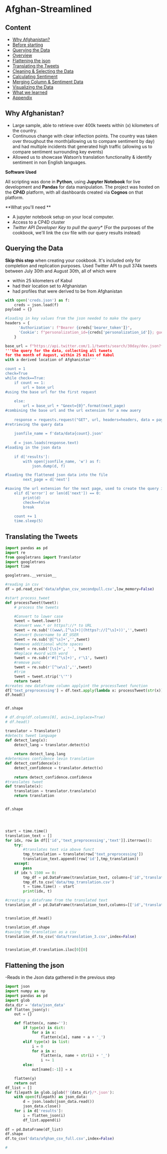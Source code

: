 # Afghan-Streamlined
## Content

- [Why Afghanistan?](https://github.com/gabriel1200/Afghanistan/blob/master/README.md#why-afghanistan)
- [Before starting](https://github.com/gabriel1200/Afghanistan/blob/master/README.md#before-starting)
- [Querying the Data](https://github.com/gabriel1200/Afghanistan/blob/master/README.md#querying-the-data)
- [Overview](https://github.com/gabriel1200/Afghanistan/blob/master/README.md#overview)
- [Flattening the json](https://github.com/gabriel1200/Afghan-Streamlined/blob/master/README.md#flattening-the-json)
- [Translating the Tweets](https://github.com/gabriel1200/Afghanistan/blob/master/README.md#translating-the-tweets)
- [Cleaning & Selecting the Data](https://github.com/gabriel1200/Afghanistan/blob/master/README.md#cleaning--selecting-the-data)
- [Calculating Sentiment](https://github.com/gabriel1200/Afghanistan/blob/master/README.md#calculating-sentiment)
- [Merging Column & Sentiment Data](https://github.com/gabriel1200/Afghanistan/blob/master/README.md#merging-column-data-and-sentiment-data)
- [Visualizing the Data](https://github.com/gabriel1200/Afghanistan/blob/master/README.md#visualizing-the-data)
- [What we learned](https://github.com/gabriel1200/Afghanistan/blob/master/README.md#what-we-learned)
- [Appendix](https://github.com/gabriel1200/Afghanistan/blob/master/README.md#what-we-learned)

## Why Afghanistan?
- Large sample, able to retrieve over 400k tweets within (x) kilometers of the country. 
- Continuous change with clear inflection points. The country was taken over throughout the month(allowing us to compare sentiment by day) and had multiple incidents that generated high traffic (allowing us to compare sentiment surrounding key events)
- Allowed us to showcase Watson’s translation functionality & identify sentiment in non English languages.

**Software Used**

All scripting was done in **Python**, using **Jupyter Notebook** for live development and **Pandas** for data manipulation. The project was hosted on the **CP4D** platform, with all dashboards created via **Cognos** on that platform.

**What you'll need **
 - A jupyter notebook setup on your local computer.
 -  Access to a CP4D cluster
 -  _Twitter API Developer Key to pull the query_* (For the purposes of the cookbook, we'll link the csv file with our query results instead)
## Querying the Data

**Skip this step** when creating your cookbook. It's included only for completion and replication purposes.
Used Twitter API to pull 374k tweets between July 30th and August 30th, all of which were
-  within 25 kilometers of Kabul
-  had their location set to Afghanistan
-  had profiles that were derived to be from Afghanistan


```python
with open('creds.json') as f:
    creds = json.load(f)
payload = {}

#loading in key values from the json needed to make the query
headers = {
      'Authorization': f"Bearer {creds['bearer_token']}",
      'Cookie': f"personalization_id={creds['personalization_id']}; guest_id={creds['guest_id']}"
    }

base_url = f"https://api.twitter.com/1.1/tweets/search/30day/dev.json?fromDate=202109040000&toDate=202110040000&query=point_radius:[-82.3666 23.1136 25mi] -is:retweet -is:reply OR profile_country:AF -is:reply -is:retweet profile_locality:Afghanistan
'''the query for the data, collecting all tweets 
for the month of August, within 25 miles of Kabul 
with a derived location of Afghanistan'''

count = 1
check=True
while check==True:
    if count == 1:
        url = base_url
#using the base url for the first request
    
    else:
        url = base_url + "&next={0}".format(next_page)
#combining the base url and the url extension for a new auery   
    
    response = requests.request("GET", url, headers=headers, data = payload)
#retrieving the query data
    
    jsonfile_name = f'data/data{count}.json'
    
    d = json.loads(response.text)
#loading in the json data
    
    if d['results']:
        with open(jsonfile_name, 'w') as f:
            json.dump(d, f)

#loading the flattened json data into the file
        next_page = d['next']

#saving the url extension for the next page, used to create the query in the next iteration
    elif d['error'] or len(d['next']) == 0:
        print(d)
        check==False
        break
        
    count += 1
    time.sleep(5)
```


## Translating the Tweets
```python
import pandas as pd
import re
from googletrans import Translator
import googletrans
import time

googletrans.__version__

#reading in csv
df = pd.read_csv('data/afghan_csv_secondpull.csv',low_memory=False)

#start process_tweet
def processTweet(tweet):
    # process the tweets

    #Convert to lower case
    tweet = tweet.lower()
    #Convert www.* or https?://* to URL
    tweet = re.sub('((www\.[^\s]+)|(https?://[^\s]+))','',tweet)
    #Convert @username to AT_USER
    tweet = re.sub('@[^\s]+','',tweet)
    #Remove additional white spaces
    tweet = re.sub('[\s]+', ' ', tweet)
    #Replace #word with word
    tweet = re.sub(r'#([^\s]+)', r'\1', tweet)
    #remove punc
    tweet = re.sub(r'[^\w\s]','',tweet)
    #trim
    tweet = tweet.strip('\'"')
    return tweet
#creates new dataframe column applyint the processTweet function
df['text_preprocessing'] = df.text.apply(lambda x: processTweet(str(x)))
df.head()


df.shape

# df.drop(df.columns[0], axis=1,inplace=True)
# df.head()

translator = Translator()
#detects tweet language
def detect_lang(x):
    detect_lang = translator.detect(x)
 
    return detect_lang.lang
#determines confidence levin translation
def detect_confidence(x):
    detect_confidence = translator.detect(x)
 
    return detect_confidence.confidence
#translates tweet
def translate(x):
    translation = translator.translate(x)  
    return translation


df.shape




start = time.time()
translation_text = []
for idx, row in df[['id','text_preprocessing','text']].iterrows():
    try:
        #translates text via above funct
        tmp_translation = translate(row['text_preprocessing'])
        translation_text.append((row['id'],tmp_translation))
    except:
        pass
    if idx % 1500 == 0:
        tmp_df = pd.DataFrame(translation_text, columns=['id','translation'])
        tmp_df.to_csv('data/tmp_translation.csv')
        t = time.time() - start
        print(idx, t)

#creating a dataframe from the translated text
translation_df = pd.DataFrame(translation_text,columns=[['id','translation']])


translation_df.head()

translation_df.shape
#saving the translation as a csv
translation_df.to_csv('data/translation_3.csv',index=False)


translation_df.translation.iloc[0][0]
``` 

## Flattening the json
-Reads in the Json data gathered in the previous step

```python
import json
import numpy as np
import pandas as pd
import glob
data_dir = 'data/json_data'
def flatten_json(y):
    out = {}

    def flatten(x, name=''):
        if type(x) is dict:
            for a in x:
                flatten(x[a], name + a + '_')
        elif type(x) is list:
            i = 0
            for a in x:
                flatten(a, name + str(i) + '_')
                i += 1
        else:
            out[name[:-1]] = x

    flatten(y)
    return out
df_list = []
for filepath in glob.iglob(f'{data_dir}/*.json'):
    with open(filepath) as json_data:
        d = json.loads(json_data.read())
        json_data.close()
    for i in d['results']:
        i = flatten_json(i)
        df_list.append(i)
    
df = pd.DataFrame(df_list)
df.shape
df.to_csv('data/afghan_csv_full.csv',index=False)

#
```
